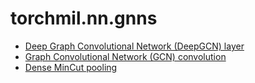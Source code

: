 # torchmil.nn.gnns

- [Deep Graph Convolutional Network (DeepGCN) layer](deepgcn.md)
- [Graph Convolutional Network (GCN) convolution](gcn_conv.md)
- [Dense MinCut pooling](dense_mincut_pool.md)

